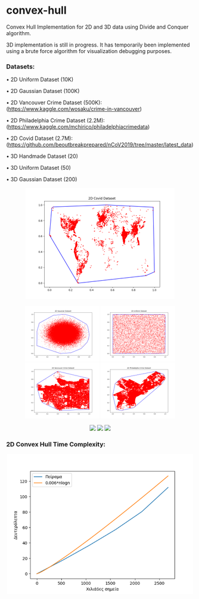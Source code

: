 # convex-hull
Convex Hull Implementation for 2D and 3D data using Divide and Conquer algorithm.

3D implementation is still in progress. It has temporarily been implemented using a brute force algorithm for visualization debugging purposes.



### Datasets:

•	2D Uniform Dataset (10K)

•	2D Gaussian Dataset (100K) 

•	2D Vancouver Crime Dataset (500K): (https://www.kaggle.com/wosaku/crime-in-vancouver)

•	2D Philadelphia Crime Dataset (2.2M): (https://www.kaggle.com/mchirico/philadelphiacrimedata)

•	2D Covid Dataset (2.7M): (https://github.com/beoutbreakprepared/nCoV2019/tree/master/latest_data)

•	3D Handmade Dataset (20)

•	3D Uniform Dataset (50)

•	3D Gaussian Dataset (200)


<p align="center">
  <img src="/plots/2d_covid.png" width="400">
</p>

<p align="center">
  <img src="/plots/2d_gauss.png" width="200">
  <img src="/plots/2d_uni.png" width="200">
  <img src="/plots/2d_vancouver.png" width="200">
  <img src="/plots/2d_philadelphia.png" width="200"> 
</p>

<p align="center">
  <img src="/plots/3d_hand.gif" width="300">
  <img src="/plots/3d_gauss.gif" width="300">
  <img src="/plots/3d_uni.gif" width="300">
</p>


### 2D Convex Hull Time Complexity:
<p align="center">
  <img src="/plots/2d_complexity.png" width="500">
</p>
